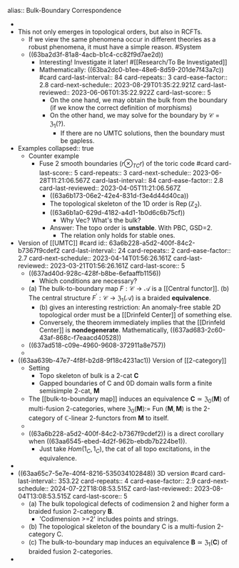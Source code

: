 alias:: Bulk-Boundary Correspondence

-
- This not only emerges in topological orders, but also in RCFTs.
	- If we view the same phenomena occur in different theories as a robust phenomena, it must have a simple reason. #System
	- ((63ba2d3f-81a8-4acb-b1c4-cc82f9d7ae2d))
		- Interesting! Investigate it later! #[[Research/To Be Investigated]]
		- Mathematically: ((63ba2dc0-b1ee-48e6-8d59-201de7f43a7c)) #card
		  card-last-interval:: 84
		  card-repeats:: 3
		  card-ease-factor:: 2.8
		  card-next-schedule:: 2023-08-29T01:35:22.921Z
		  card-last-reviewed:: 2023-06-06T01:35:22.922Z
		  card-last-score:: 5
			- On the one hand, we may obtain the bulk from the boundary (if we know the correct definition of morphisms)
			- On the other hand, we may solve for the boundary by $\mathcal{C}=\mathfrak{Z}_1(?)$.
				- If there are no UMTC solutions, then the boundary must be gapless.
- Examples
  collapsed:: true
	- Counter example
		- Fuse 2 smooth boundaries ($r \otimes_{TC} r$) of the toric code #card
		  card-last-score:: 5
		  card-repeats:: 3
		  card-next-schedule:: 2023-06-28T11:21:06.567Z
		  card-last-interval:: 84
		  card-ease-factor:: 2.8
		  card-last-reviewed:: 2023-04-05T11:21:06.567Z
			- ((63a6b173-06e2-42e4-831d-f3e4d44d40ca))
			- The topological skeleton of the 1D order is $\operatorname{Rep}\left(\mathbb{Z}_2\right)$.
			- ((63a6b1a0-629d-4182-a4d1-1b0d6c6b75cf))
				- Why Vec? What's the bulk?
			- Answer: The topo order is **unstable**. With PBC, GSD=2.
				- The relation only holds for stable ones.
- Version of [[UMTC]] #card
  id:: 63a6b228-a5d2-400f-84c2-b7367f9cdef2
  card-last-interval:: 24
  card-repeats:: 2
  card-ease-factor:: 2.7
  card-next-schedule:: 2023-04-14T01:56:26.161Z
  card-last-reviewed:: 2023-03-21T01:56:26.161Z
  card-last-score:: 5
	- ((637ad40d-928c-428f-b8be-6efaaffb1156))
		- Which conditions are necessary?
	- (a) The bulk-to-boundary map $F: \mathcal{C} \rightarrow \mathcal{A}$ is a [[Central functor]].
	  (b) The central structure $F^{\prime}: \mathcal{C} \rightarrow \mathfrak{Z}_1(\mathcal{A})$ is a braided **equivalence**.
		- (b) gives an interesting restriction: An anomaly-free stable 2D topological order must be a [[Drinfeld Center]] of something else.
		- Conversely, the theorem immediately implies that the [[Drinfeld Center]] is **nondegenerate**. Mathematically, ((637ad683-2c60-43af-868c-f7eaacd40528))
	- ((637ad518-c09e-4960-9608-372911a8e757))
	-
- ((63aa639b-47e7-4f8f-b2d8-9f18c4231ac1)) Version of [[2-category]]
	- Setting
		- Topo skeleton of bulk is a 2-cat $\mathbf C$
		- Gapped boundaries of C and 0D domain walls form a finite semisimple 2-cat, $\mathbf M$
	- The [[bulk-to-boundary map]] induces an equivalence $\mathbf{C} \simeq \mathfrak{Z}_0(\mathbf{M})$ of multi-fusion 2-categories, where $\mathfrak{Z}_0(\mathbf{M}):=$ Fun $(\mathbf{M}, \mathbf{M})$ is the 2-category of $\mathbb{C}$-linear 2-functors from $\mathbf{M}$ to itself.
	-
	- ((63a6b228-a5d2-400f-84c2-b7367f9cdef2)) is a direct corollary when ((63aa6545-ebed-4d2f-962b-ebdb7b224be1)).
		- Just take $Hom(1_C,1_C)$, the cat of all topo excitations, in the equivalence.
-
- ((63aa65c7-5e7e-40f4-8216-535034102848)) 3D version #card
  card-last-interval:: 353.22
  card-repeats:: 4
  card-ease-factor:: 2.9
  card-next-schedule:: 2024-07-22T18:08:53.515Z
  card-last-reviewed:: 2023-08-04T13:08:53.515Z
  card-last-score:: 5
	- (a) The bulk topological defects of codimension 2 and higher form a braided fusion 2-category $\mathbf{B}$.
		- 'Codimension >=2' includes points and strings.
	- (b) The topological skeleton of the boundary $\mathrm{C}$ is a multi-fusion 2-category $\mathrm{C}$.
	- (c) The bulk-to-boundary map induces an equivalence $\mathbf{B} \simeq \mathfrak{Z}_1(\mathbf{C})$ of braided fusion 2-categories.
-